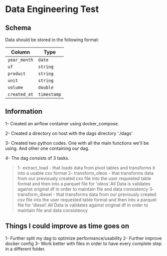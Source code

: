 Data Engineering Test
====================
## Schema

Data should be stored in the following format:

| Column       | Type        |
| ------------ | ----------- |
| `year_month` | `date`      |
| `uf`         | `string`    |
| `product`    | `string`    |
| `unit`       | `string`    |
| `volume`     | `double`    |
| `created_at` | `timestamp` |

## Information
1- Created an airflow container using docker_compose.

2- Created a directory on host with the dags directory './dags'

3- Created two python codes. One with all the main functions we'll be using. And other one containing our dag.

4- The dag consists of 3 tasks.
  >1- extract_load - that loads data from pivot tables and transforms it into a usable csv format
  >2- transform_oleos - that transforms data from our previously created csv file into the user requested table format and then into a parquet file for 'oleos'.All Data 
  > is validates against original df in order to maintain file and data consistency
  >3- transform_diesel - that transforms data from our previously created csv file into the user requested table format and then into a parquet file for 'diesel'.All 
  > Data is validates against original df in order to maintain file and data consistency
  
## Things I could improve as time goes on

1- Further split my dag to optimize performance/usability
2- Further improve docker config
3- Work better with files in order to have every complete step in a different folder.
